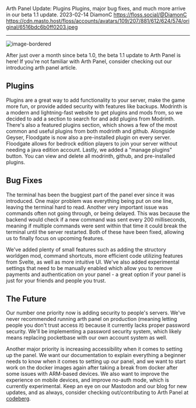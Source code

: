 Arth Panel Update: Plugins 
Plugins, major bug fixes, and much more arrive in our beta 1.1 update. 
2023-02-14 
DiamonC 
https://floss.social/@DiamonC 
https://cdn.masto.host/floss/accounts/avatars/109/207/881/612/624/574/original/6516bdc6b0ff0203.jpeg

---

![image-bordered](https://i.imgur.com/kGfjoZj.png)

After just over a month since beta 1.0, the beta 1.1 update to Arth Panel is here! If you're not familiar with Arth Panel, consider checking out our introducing arth panel article.  
## Plugins

Plugins are a great way to add functionality to your server, make the game more fun, or provide added security with features like backups. Modrinth is a modern and lightning-fast website to get plugins and mods from, so we decided to add a section to search for and add plugins from Modrinth. There's also a featured plugins section, which shows a few of the most common and useful plugins from both modrinth and github.
Alongside Geyser, Floodgate is now also a pre-installed plugin on every server. Floodgate allows for bedrock edition players to join your server without needing a java edition account. Lastly, we added a "manage plugins" button. You can view and delete all modrinth, github, and pre-installed plugins.  
## Bug Fixes

The terminal has been the buggiest part of the panel ever since it was introduced. One major problem was everything being put on one line, leaving the terminal hard to read. Another very important issue was commands often not going through, or being delayed. This was because the backend would check if a new command was sent every 200 milliseconds, meaning if multiple commands were sent within that time it could break the terminal until the server restarted. Both of these have been fixed, allowing us to finally focus on upcoming features.  
  
    
We've added plenty of small features such as adding the structory worldgen mod, command shortcuts, more efficient code utilizing features from Svelte, as well as more intuitive UI. We've also added experimental settings that need to be manually enabled which allow you to remove payments and authentication on your panel - a great option if your panel is just for your friends and people you trust.  
## The Future

Our number one priority now is adding security to people's servers. We've never recommended running arth panel on production (meaning letting people you don't trust access it) because it currently lacks proper password security. We'll be implementing a password security system, which likely means replacing pocketbase with our own account system as well.  
  
Another major priority is increasing accessibility when it comes to setting up the panel. We want our documentation to explain everything a beginner needs to know when it comes to setting up our panel, and we want to start work on the docker images again after taking a break from docker after some issues with ARM-based devices. We also want to improve the experience on mobile devices, and improve no-auth mode, which is currently experimental. Keep an eye on our Mastodon and our blog for new updates, and as always, consider checking out/contributing to Arth Panel at [codeberg](https://codeberg.org/arth/).